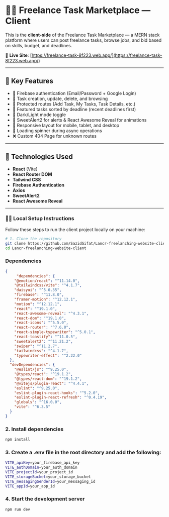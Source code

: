 # 🧑‍💻 Freelance Task Marketplace — Client

This is the **client-side** of the Freelance Task Marketplace — a MERN stack platform where users can post freelance tasks, browse jobs, and bid based on skills, budget, and deadlines.

🔗 **Live Site**: [https://freelance-task-8f223.web.app/](https://freelance-task-8f223.web.app/)

---

## 🚀 Key Features

- 🔐 Firebase authentication (Email/Password + Google Login)
- 🧾 Task creation, update, delete, and browsing
- 🧭 Protected routes (Add Task, My Tasks, Task Details, etc.)
- 📆 Featured tasks sorted by deadline (recent deadlines first)
- 🌙 Dark/Light mode toggle
- 🎉 SweetAlert2 for alerts & React Awesome Reveal for animations
- 📱 Responsive layout for mobile, tablet, and desktop
- 🔄 Loading spinner during async operations
- ❌ Custom 404 Page for unknown routes

---

## 🔧 Technologies Used

- **React** (Vite)
- **React Router DOM**
- **Tailwind CSS**
- **Firebase Authentication**
- **Axios**
- **SweetAlert2**
- **React Awesome Reveal**

---

### 🧑‍💻 Local Setup Instructions

Follow these steps to run the client project locally on your machine:

```bash
# 1. Clone the repository
git clone https://github.com/SazidSifat/Lancr-freelanching-website-client.git
cd Lancr-freelanching-website-client
```

### Dependencies
```json
{
     "dependencies": {
    "@emotion/react": "^11.14.0",
    "@tailwindcss/vite": "^4.1.7",
    "daisyui": "^5.0.35",
    "firebase": "^11.8.0",
    "framer-motion": "^12.12.1",
    "motion": "^12.12.1",
    "react": "^19.1.0",
    "react-awesome-reveal": "^4.3.1",
    "react-dom": "^19.1.0",
    "react-icons": "^5.5.0",
    "react-router": "^7.6.0",
    "react-simple-typewriter": "^5.0.1",
    "react-toastify": "^11.0.5",
    "sweetalert2": "^11.21.2",
    "swiper": "^11.2.7",
    "tailwindcss": "^4.1.7",
    "typewriter-effect": "^2.22.0"
  },
  "devDependencies": {
    "@eslint/js": "^9.25.0",
    "@types/react": "^19.1.2",
    "@types/react-dom": "^19.1.2",
    "@vitejs/plugin-react": "^4.4.1",
    "eslint": "^9.25.0",
    "eslint-plugin-react-hooks": "^5.2.0",
    "eslint-plugin-react-refresh": "^0.4.19",
    "globals": "^16.0.0",
    "vite": "^6.3.5"
  }
}
```
### 2. Install dependencies
```bash
npm install
```
### 3. Create a .env file in the root directory and add the following:
```bash
VITE_apiKey=your_firebase_api_key
VITE_authDomain=your_auth_domain
VITE_projectId=your_project_id
VITE_storageBucket=your_storage_bucket
VITE_messagingSenderId=your_messaging_id
VITE_appId=your_app_id
```

### 4. Start the development server
```bash
npm run dev
```
